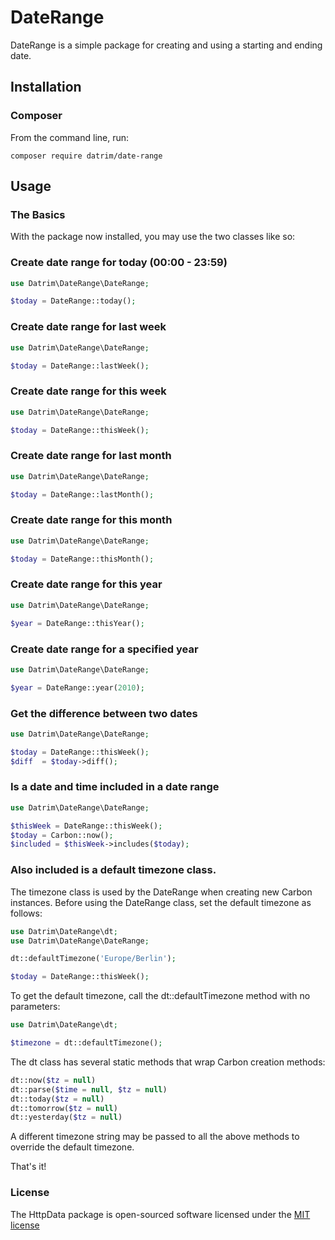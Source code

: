 # DateRange

DateRange is a simple package for creating and using a starting and ending date.

## Installation

### Composer

From the command line, run:

```
composer require datrim/date-range
```

## Usage

### The Basics

With the package now installed, you may use the two classes like so:

### Create date range for today (00:00 - 23:59)

```php
use Datrim\DateRange\DateRange;

$today = DateRange::today();
```

### Create date range for last week

```php
use Datrim\DateRange\DateRange;

$today = DateRange::lastWeek();
```

### Create date range for this week

```php
use Datrim\DateRange\DateRange;

$today = DateRange::thisWeek();
```

### Create date range for last month

```php
use Datrim\DateRange\DateRange;

$today = DateRange::lastMonth();
```

### Create date range for this month

```php
use Datrim\DateRange\DateRange;

$today = DateRange::thisMonth();
```

### Create date range for this year

```php
use Datrim\DateRange\DateRange;

$year = DateRange::thisYear();
```

### Create date range for a specified year

```php
use Datrim\DateRange\DateRange;

$year = DateRange::year(2010);
```

### Get the difference between two dates

```php
use Datrim\DateRange\DateRange;

$today = DateRange::thisWeek();
$diff  = $today->diff();
```

### Is a date and time included in a date range

```php
use Datrim\DateRange\DateRange;

$thisWeek = DateRange::thisWeek();
$today = Carbon::now();
$included = $thisWeek->includes($today);
```

### Also included is a default timezone class.

The timezone class is used by the DateRange when creating new Carbon instances. Before using the DateRange class, set the default timezone as follows:

```php
use Datrim\DateRange\dt;
use Datrim\DateRange\DateRange;

dt::defaultTimezone('Europe/Berlin');

$today = DateRange::thisWeek();
```

To get the default timezone, call the dt::defaultTimezone method with no parameters:

```php
use Datrim\DateRange\dt;

$timezone = dt::defaultTimezone();
```

The dt class has several static methods that wrap Carbon creation methods:

```php
dt::now($tz = null)
dt::parse($time = null, $tz = null)
dt::today($tz = null)
dt::tomorrow($tz = null)
dt::yesterday($tz = null)
```

A different timezone string may be passed to all the above methods to override the default timezone.

That's it!

### License

The HttpData package is open-sourced software licensed under the [MIT license](http://opensource.org/licenses/MIT)
